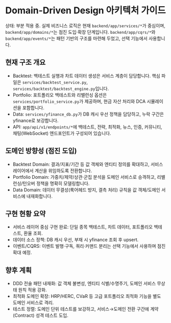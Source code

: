 # Domain-Driven Design 아키텍처 가이드

상태: 부분 적용 중. 실제 비즈니스 로직은 현재 `backend/app/services/*`가 중심이며, `backend/app/domains/*`는 점진 도입·확장 단계입니다. `backend/app/cqrs/*`와 `backend/app/events/*`는 패턴 기반의 구조를 마련해 두었고, 선택 기능에서 사용합니다.

## 현재 구조 개요
- Backtest: 백테스트 실행과 차트 데이터 생성은 서비스 계층이 담당합니다. 핵심 파일은 `services/backtest_service.py`, `services/backtest/backtest_engine.py`입니다.
- Portfolio: 포트폴리오 백테스트와 리밸런싱 옵션은 `services/portfolio_service.py`가 제공하며, 현금 자산 처리와 DCA 시뮬레이션을 포함합니다.
- Data: `services/yfinance_db.py`가 DB 캐시 우선 정책을 담당하고, 누락 구간은 yfinance로 보강합니다.
- API: `app/api/v1/endpoints/*`에 백테스트, 전략, 최적화, 뉴스, 인증, 커뮤니티, 채팅(WebSocket) 엔드포인트가 구성되어 있습니다.

## 도메인 방향성 (점진 도입)
- Backtest Domain: 결과/지표/기간 등 값 객체와 엔티티 정의를 확대하고, 서비스 레이어에서 계산을 위임하도록 전환합니다.
- Portfolio Domain: 가중치/제약/상관·군집 분석을 도메인 서비스로 승격하고, 리밸런싱/턴오버 정책을 명확히 모델링합니다.
- Data Domain: 데이터 무결성(룩어헤드 방지, 결측 처리) 규칙을 값 객체/도메인 서비스에 내재화합니다.

## 구현 현황 요약
- 서비스 레이어 중심 구현 완료: 단일 종목 백테스트, 차트 데이터, 포트폴리오 백테스트, 환율 조회.
- 데이터 소스 정책: DB 캐시 우선, 부재 시 yfinance 조회 후 upsert.
- 이벤트/CQRS: 이벤트 발행·구독, 쿼리·커맨드 분리는 선택 기능에서 사용하며 점진 확대 예정.

## 향후 계획
- DDD 전술 패턴 내재화: 값 객체 불변성, 엔티티 식별/수명주기, 도메인 서비스 무상태 원칙 적용 강화.
- 최적화 도메인 확장: HRP/HERC, CVaR 등 고급 포트폴리오 최적화 기능을 별도 도메인 서비스로 격리.
- 테스트 정렬: 도메인 단위 테스트를 보강하고, 서비스→도메인 전환 구간에 계약(Contract) 성격 테스트 도입.
